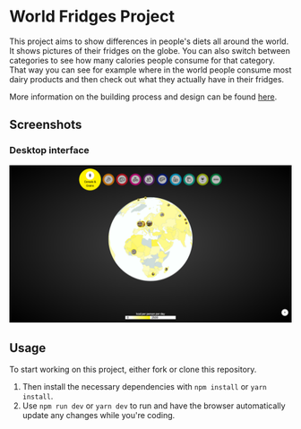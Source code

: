 # World Fridges Project
This project aims to show differences in people's diets all around the world. It shows pictures of their fridges on the globe. You can also switch between categories to see how many calories people consume for that category. That way you can see for example where in the world people consume most dairy products and then check out what they actually have in their fridges.

More information on the building process and design can be found [here](https://le….gitbook.io/world-fridges-project).

## Screenshots
### Desktop interface
![screenshot](https://github.com/lennartdeknikker/datavis/blob/main/wiki-assets/screenshot%20versie%203.png)

## Usage
To start working on this project, either fork or clone this repository.

1. Then install the necessary dependencies with `npm install` or `yarn install`.
2. Use `npm run dev` or `yarn dev` to run and have the browser automatically update any changes while you're coding.
